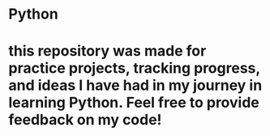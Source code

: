 # Python
# this repository was made for practice projects, tracking progress, and ideas I have had in my journey in learning Python. Feel free to provide feedback on my code! 
